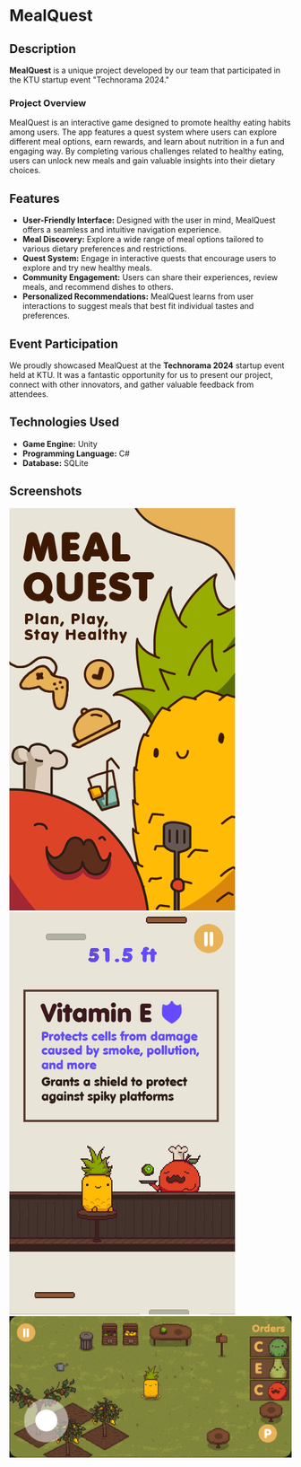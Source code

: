# MealQuest

## Description

**MealQuest** is a unique project developed by our team that participated in the KTU startup event "Technorama 2024." 

### Project Overview

MealQuest is an interactive game designed to promote healthy eating habits among users. The app features a quest system where users can explore different meal options, earn rewards, and learn about nutrition in a fun and engaging way. By completing various challenges related to healthy eating, users can unlock new meals and gain valuable insights into their dietary choices.

## Features

- **User-Friendly Interface:** Designed with the user in mind, MealQuest offers a seamless and intuitive navigation experience.
- **Meal Discovery:** Explore a wide range of meal options tailored to various dietary preferences and restrictions.
- **Quest System:** Engage in interactive quests that encourage users to explore and try new healthy meals.
- **Community Engagement:** Users can share their experiences, review meals, and recommend dishes to others.
- **Personalized Recommendations:** MealQuest learns from user interactions to suggest meals that best fit individual tastes and preferences.

## Event Participation

We proudly showcased MealQuest at the **Technorama 2024** startup event held at KTU. It was a fantastic opportunity for us to present our project, connect with other innovators, and gather valuable feedback from attendees.


## Technologies Used

- **Game Engine:** Unity
- **Programming Language:** C#
- **Database:** SQLite 

## Screenshots

![MealQuest Poster](https://raw.githubusercontent.com/MatasPal/MealQuest/main/Images/MealQuestScreenshot_Poster2.png)
![MealQuest JumpGame](https://raw.githubusercontent.com/MatasPal/MealQuest/main/Images/MealQuestScreenshot_JumpGame.png)
![MealQuest VitaminHarvest](https://raw.githubusercontent.com/MatasPal/MealQuest/main/Images/MealQuestScreenshot_VitaminHarvest.png)

